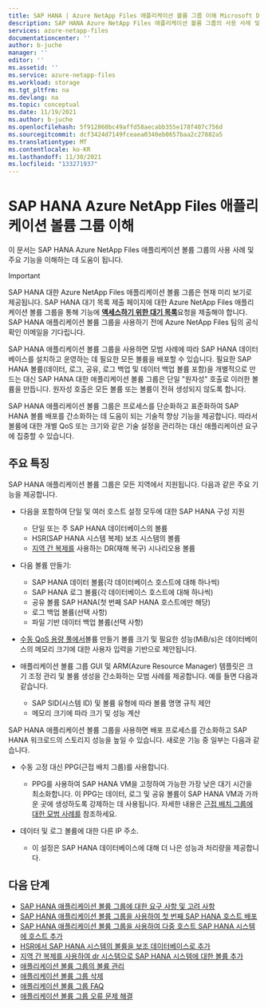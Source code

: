 ```yaml
---
title: SAP HANA | Azure NetApp Files 애플리케이션 볼륨 그룹 이해 Microsoft Docs
description: SAP HANA Azure NetApp Files 애플리케이션 볼륨 그룹의 사용 사례 및 주요 기능에 대해 설명합니다.
services: azure-netapp-files
documentationcenter: ''
author: b-juche
manager: ''
editor: ''
ms.assetid: ''
ms.service: azure-netapp-files
ms.workload: storage
ms.tgt_pltfrm: na
ms.devlang: na
ms.topic: conceptual
ms.date: 11/19/2021
ms.author: b-juche
ms.openlocfilehash: 5f912860bc49affd58aecabb355e178f407c756d
ms.sourcegitcommit: dcf3424d7149fceaea0340eb0657baa2c27882a5
ms.translationtype: MT
ms.contentlocale: ko-KR
ms.lasthandoff: 11/30/2021
ms.locfileid: "133271937"
---
```

# <a name="understand-azure-netapp-files-application-volume-group-for-sap-hana"></a>SAP HANA Azure NetApp Files 애플리케이션 볼륨 그룹 이해 

이 문서는 SAP HANA Azure NetApp Files 애플리케이션 볼륨 그룹의 사용 사례 및 주요 기능을 이해하는 데 도움이 됩니다. 

> [!IMPORTANT]
> SAP HANA 대한 Azure NetApp Files 애플리케이션 볼륨 그룹은 현재 미리 보기로 제공됩니다. SAP HANA 대기 목록 제출 페이지에 대한 Azure NetApp Files 애플리케이션 볼륨 그룹을 통해 기능에 [**액세스하기 위한 대기 목록**](https://aka.ms/anfavgpreviewsignup)요청을 제출해야 합니다. SAP HANA 애플리케이션 볼륨 그룹을 사용하기 전에 Azure NetApp Files 팀의 공식 확인 이메일을 기다립니다. 

SAP HANA 애플리케이션 볼륨 그룹을 사용하면 모범 사례에 따라 SAP HANA 데이터베이스를 설치하고 운영하는 데 필요한 모든 볼륨을 배포할 수 있습니다. 필요한 SAP HANA 볼륨(데이터, 로그, 공유, 로그 백업 및 데이터 백업 볼륨 포함)을 개별적으로 만드는 대신 SAP HANA 대한 애플리케이션 볼륨 그룹은 단일 "원자성" 호출로 이러한 볼륨을 만듭니다. 원자성 호출은 모든 볼륨 또는 볼륨이 전혀 생성되지 않도록 합니다.

SAP HANA 애플리케이션 볼륨 그룹은 프로세스를 단순화하고 표준화하여 SAP HANA 볼륨 배포를 간소화하는 데 도움이 되는 기술적 향상 기능을 제공합니다. 따라서 볼륨에 대한 개별 QoS 또는 크기와 같은 기술 설정을 관리하는 대신 애플리케이션 요구에 집중할 수 있습니다. 

## <a name="key-features"></a>주요 특징

SAP HANA 애플리케이션 볼륨 그룹은 모든 지역에서 지원됩니다. 다음과 같은 주요 기능을 제공합니다.

* 다음을 포함하여 단일 및 여러 호스트 설정 모두에 대한 SAP HANA 구성 지원 
    * 단일 또는 주 SAP HANA 데이터베이스의 볼륨
    * HSR(SAP HANA 시스템 복제) 보조 시스템의 볼륨
    * [지역 간 복제를](cross-region-replication-introduction.md) 사용하는 DR(재해 복구) 시나리오용 볼륨

* 다음 볼륨 만들기: 
    * SAP HANA 데이터 볼륨(각 데이터베이스 호스트에 대해 하나씩)
    * SAP HANA 로그 볼륨(각 데이터베이스 호스트에 대해 하나씩)
    * 공유 볼륨 SAP HANA(첫 번째 SAP HANA 호스트에만 해당)
    * 로그 백업 볼륨(선택 사항)
    * 파일 기반 데이터 백업 볼륨(선택 사항)

* [수동 QoS 용량 풀에서](manage-manual-qos-capacity-pool.md)볼륨 만들기 볼륨 크기 및 필요한 성능(MiB/s)은 데이터베이스의 메모리 크기에 대한 사용자 입력을 기반으로 제안됩니다.

* 애플리케이션 볼륨 그룹 GUI 및 ARM(Azure Resource Manager) 템플릿은 크기 조정 관리 및 볼륨 생성을 간소화하는 모범 사례를 제공합니다. 예를 들면 다음과 같습니다. 
    * SAP SID(시스템 ID) 및 볼륨 유형에 따라 볼륨 명명 규칙 제안
    * 메모리 크기에 따라 크기 및 성능 계산

SAP HANA 애플리케이션 볼륨 그룹을 사용하면 배포 프로세스를 간소화하고 SAP HANA 워크로드의 스토리지 성능을 높일 수 있습니다. 새로운 기능 중 일부는 다음과 같습니다.

* 수동 고정 대신 PPG(근접 배치 그룹)를 사용합니다.
    * PPG를 사용하여 SAP HANA VM을 고정하여 가능한 가장 낮은 대기 시간을 최소화합니다. 이 PPG는 데이터, 로그 및 공유 볼륨이 SAP HANA VM과 가까운 곳에 생성하도록 강제하는 데 사용됩니다. 자세한 내용은 [근접 배치 그룹에 대한 모범 사례를](application-volume-group-considerations.md#best-practices-about-proximity-placement-groups) 참조하세요.

* 데이터 및 로그 볼륨에 대한 다른 IP 주소.
    * 이 설정은 SAP HANA 데이터베이스에 대해 더 나은 성능과 처리량을 제공합니다.

## <a name="next-steps"></a>다음 단계

* [SAP HANA 애플리케이션 볼륨 그룹에 대한 요구 사항 및 고려 사항](application-volume-group-considerations.md)
* [SAP HANA 애플리케이션 볼륨 그룹을 사용하여 첫 번째 SAP HANA 호스트 배포](application-volume-group-deploy-first-host.md)
* [SAP HANA 애플리케이션 볼륨 그룹을 사용하여 다중 호스트 SAP HANA 시스템에 호스트 추가](application-volume-group-add-hosts.md)
* [HSR에서 SAP HANA 시스템의 볼륨을 보조 데이터베이스로 추가](application-volume-group-add-volume-secondary.md)
* [지역 간 복제를 사용하여 dr 시스템으로 SAP HANA 시스템에 대한 볼륨 추가](application-volume-group-disaster-recovery.md)
* [애플리케이션 볼륨 그룹의 볼륨 관리](application-volume-group-manage-volumes.md)
* [애플리케이션 볼륨 그룹 삭제](application-volume-group-delete.md)
* [애플리케이션 볼륨 그룹 FAQ](faq-application-volume-group.md)
* [애플리케이션 볼륨 그룹 오류 문제 해결](troubleshoot-application-volume-groups.md)
